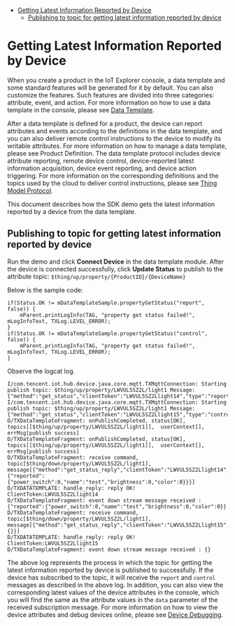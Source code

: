 * [Getting Latest Information Reported by Device](#Getting-Latest-Information-Reported-by-Device)
  * [Publishing to topic for getting latest information reported by device](#Publishing-to-topic-for-getting-latest-information-reported-by-device)

# Getting Latest Information Reported by Device

When you create a product in the IoT Explorer console, a data template and some standard features will be generated for it by default. You can also customize the features. Such features are divided into three categories: attribute, event, and action. For more information on how to use a data template in the console, please see [Data Template](https://cloud.tencent.com/document/product/1081/44921).

After a data template is defined for a product, the device can report attributes and events according to the definitions in the data template, and you can also deliver remote control instructions to the device to modify its writable attributes. For more information on how to manage a data template, please see Product Definition. The data template protocol includes device attribute reporting, remote device control, device-reported latest information acquisition, device event reporting, and device action triggering. For more information on the corresponding definitions and the topics used by the cloud to deliver control instructions, please see [Thing Model Protocol](https://cloud.tencent.com/document/product/1081/34916).

This document describes how the SDK demo gets the latest information reported by a device from the data template.

## Publishing to topic for getting latest information reported by device 

Run the demo and click **Connect Device** in the data template module. After the device is connected successfully, click **Update Status** to publish to the attribute topic:
`$thing/up/property/{ProductID}/{DeviceName}`

Below is the sample code:
```
if(Status.OK != mDataTemplateSample.propertyGetStatus("report", false)) {
    mParent.printLogInfo(TAG, "property get status failed!", mLogInfoText, TXLog.LEVEL_ERROR);
}
if(Status.OK != mDataTemplateSample.propertyGetStatus("control", false)) {
    mParent.printLogInfo(TAG, "property get status failed!", mLogInfoText, TXLog.LEVEL_ERROR);
}
```

Observe the logcat log.
```
I/com.tencent.iot.hub.device.java.core.mqtt.TXMqttConnection: Starting publish topic: $thing/up/property/LWVUL5SZ2L/light1 Message: {"method":"get_status","clientToken":"LWVUL5SZ2Llight14","type":"report","showmeta":0}
I/com.tencent.iot.hub.device.java.core.mqtt.TXMqttConnection: Starting publish topic: $thing/up/property/LWVUL5SZ2L/light1 Message: {"method":"get_status","clientToken":"LWVUL5SZ2Llight15","type":"control","showmeta":0}
D/TXDataTemplateFragment: onPublishCompleted, status[OK], topics[[$thing/up/property/LWVUL5SZ2L/light1]],  userContext[], errMsg[publish success]
D/TXDataTemplateFragment: onPublishCompleted, status[OK], topics[[$thing/up/property/LWVUL5SZ2L/light1]],  userContext[], errMsg[publish success]
D/TXDataTemplateFragment: receive command, topic[$thing/down/property/LWVUL5SZ2L/light1], message[{"method":"get_status_reply","clientToken":"LWVUL5SZ2Llight14","code":0,"status":"success","type":"report","data":{"reported":{"power_switch":0,"name":"test","brightness":0,"color":0}}}]
D/TXDATATEMPLATE: handle_reply: reply OK! ClientToken:LWVUL5SZ2Llight14
D/TXDataTemplateFragment: event down stream message received : {"reported":{"power_switch":0,"name":"test","brightness":0,"color":0}}
D/TXDataTemplateFragment: receive command, topic[$thing/down/property/LWVUL5SZ2L/light1], message[{"method":"get_status_reply","clientToken":"LWVUL5SZ2Llight15","code":0,"status":"success","type":"control","data":{}}]
D/TXDATATEMPLATE: handle_reply: reply OK! ClientToken:LWVUL5SZ2Llight15
D/TXDataTemplateFragment: event down stream message received : {}
```
The above log represents the process in which the topic for getting the latest information reported by device is published to successfully. If the device has subscribed to the topic, it will receive the `report` and `control` messages as described in the above log. In addition, you can also view the corresponding latest values of the device attributes in the console, which you will find the same as the attribute values in the `data` parameter of the received subscription message. For more information on how to view the device attributes and debug devices online, please see [Device Debugging](https://cloud.tencent.com/document/product/1081/34741).

